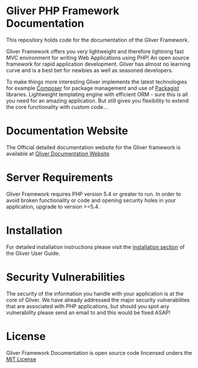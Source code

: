 # Gliver PHP Framework Documentation

This repository holds code for the documentation of the Gliver Framework.

Gliver Framework offers you very lightweight and therefore lightning fast MVC environment for writing Web Applications using PHP! An open source framework for rapid application development. Gliver has almost no learning curve and is a best bet for newbies as well as seasoned developers.

To make things more interesting Gliver implements the latest technologies for example <a href="https://getcomposer.org/">Composer</a> for package management and use of <a href="https://packagist.org/">Packagist</a> libraries. Lightweight templating engine with efficient ORM - sure this is all you need for an amazing application. But still gives you flexibility to extend the core functionality with custom code...

# Documentation Website

The Official detailed documentation website for the Gliver framework is available at <a href="http://getgliver.com/">Gliver Documentation Website</a>


# Server Requirements

Gliver Framework requires PHP version 5.4 or greater to run. In order to avoid broken functionality or code and opening security holes in your application, upgrade to version >=5.4.


# Installation

For detailed installation instructions please visit the <a href="https://gliver.org/docs/start.html">installation section</a>  of the Gliver User Guide.

# Security Vulnerabilities

The security of the information you handle with your application is at the core of Gliver. We have already addressed the major security vulnerabilites that are associated with PHP applications, but should you spot any vulnerability please send an email to and this would be fixed ASAP!

# License

Gliver Framework Documentation is open source code lincensed unders the <a href="http://opensource.org/licenses/MIT">MIT License</a>
